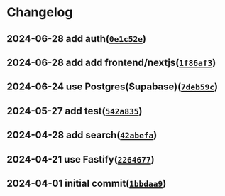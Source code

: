 # Changelog

## 2024-06-28 add auth([`0e1c52e`](https://github.com/tianheg/api/commit/0e1c52e))
## 2024-06-28 add add frontend/nextjs([`1f86af3`](https://github.com/tianheg/api/commit/1f86af3))
## 2024-06-24 use Postgres(Supabase)([`7deb59c`](https://github.com/tianheg/api/commit/7deb59c))
## 2024-05-27 add test([`542a835`](https://github.com/tianheg/api/commit/542a835))
## 2024-04-28 add search([`42abefa`](https://github.com/tianheg/api/commit/42abefa))
## 2024-04-21 use Fastify([`2264677`](https://github.com/tianheg/api/commit/2264677))
## 2024-04-01 initial commit([`1bbdaa9`](https://github.com/tianheg/api/commit/1bbdaa9))